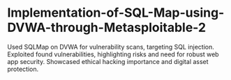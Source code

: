 # Implementation-of-SQL-Map-using-DVWA-through-Metasploitable-2
Used SQLMap on DVWA for vulnerability scans, targeting SQL injection. Exploited found vulnerabilities, highlighting risks and need for robust web app security. Showcased ethical hacking importance and digital asset protection.
